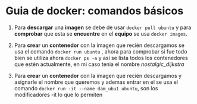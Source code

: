 # Guia de docker: comandos básicos
1. Para **descargar** una **imagen** se debe de usar `docker pull ubuntu` y para **comprobar** que esta se **encuentre** en el **equipo** se usa `docker images`.

2. Para **crear** un **contenedor** con la imagen que recién descargamos se usa el comando `docker run ubuntu`  , ahora para comprobar si fue todo bien se utiliza ahora `docker ps -a` y así se lista todos los contenedores que estén actualmente, en mi caso tenia el nombre *nostalgic_dijkstra*
   
3. Para **crear** un **contenedor** con la imagen que recién descargamos y asignarle el nombre que queremos y ademas entrar en el se usa el comando `docker run -it --name dam_ubu1 ubuntu`, son los modificadores -it lo que lo permiten